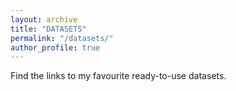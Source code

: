 ```yaml
---
layout: archive
title: "DATASETS"
permalink: "/datasets/"
author_profile: true
---
```


Find the links to my favourite ready-to-use datasets.